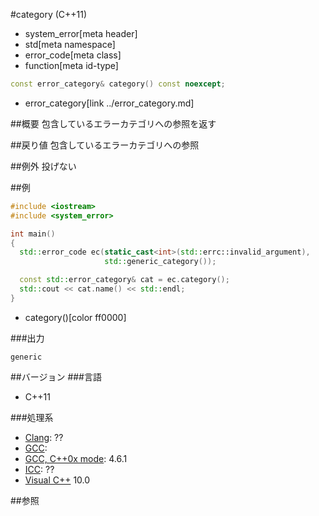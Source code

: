 #category (C++11)
* system_error[meta header]
* std[meta namespace]
* error_code[meta class]
* function[meta id-type]

```cpp
const error_category& category() const noexcept;
```
* error_category[link ../error_category.md]

##概要
包含しているエラーカテゴリへの参照を返す


##戻り値
包含しているエラーカテゴリへの参照


##例外
投げない


##例
```cpp
#include <iostream>
#include <system_error>

int main()
{
  std::error_code ec(static_cast<int>(std::errc::invalid_argument),
                     std::generic_category());

  const std::error_category& cat = ec.category();
  std::cout << cat.name() << std::endl;
}
```
* category()[color ff0000]

###出力
```
generic
```

##バージョン
###言語
- C++11

###処理系
- [Clang](/implementation.md#clang): ??
- [GCC](/implementation.md#gcc): 
- [GCC, C++0x mode](/implementation.md#gcc): 4.6.1
- [ICC](/implementation.md#icc): ??
- [Visual C++](/implementation.md#visual_cpp) 10.0


##参照
